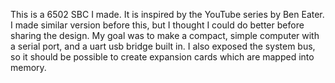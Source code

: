 This is a 6502 SBC I made. 
It is inspired by the YouTube series by Ben Eater. 
I made similar version before this, but I thought I could do better before sharing the design. 
My goal was to make a compact, simple computer with a serial port, and a uart usb bridge built in.
I also exposed the system bus, so it should be possible to create expansion cards which are mapped into memory. 



